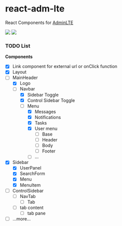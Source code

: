 # react-adm-lte

React Components for [AdminLTE](https://github.com/almasaeed2010/AdminLTE)

[![](https://travis-ci.org/falmar/react-adm-lte.svg?branch=master)](https://travis-ci.org/falmar/react-adm-lte)
[![](https://img.shields.io/codecov/c/github/falmar/react-adm-lte.svg)](https://codecov.io/gh/falmar/react-adm-lte)

### TODO List

**Components**

- [x] Link component for external url or onClick function
- [x] Layout
- [ ] MainHeader
  - [x] Logo
  - [ ] Navbar    
    - [x] Sidebar Toggle
    - [x] Control Sidebar Toggle
    - [ ] Menu
      - [x] Messages
      - [x] Notifications
      - [x] Tasks
      - [x] User menu
        - [ ] Base
        - [ ] Header
        - [ ] Body
        - [ ] Footer
      - [ ] ...
- [x] Sidebar
  - [x] UserPanel
  - [x] SearchForm
  - [x] Menu
  - [x] MenuItem
- [ ] ControlSidebar
  - [ ] NavTab
    - [ ] Tab
  - [ ] tab content
    - [ ] tab pane
- [ ] ...more...
